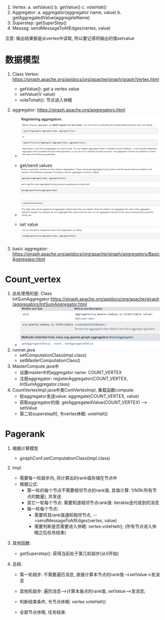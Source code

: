 1. Vertex:
   a. setValue()
   b. getValue()
   c. voteHalt()
2. Aggregator:
   a. aggregator(aggregator name, value)
   b. getAggregatedValue(aggregateName)
3. Superstep: getSuperStep()
4. Messag: sendMessageToAllEdges(vertex, value)

注意: 输出结果都是从vertex中读取, 所以要记得将输出的值setvalue

# 数据模型

1. Class Vertex: https://giraph.apache.org/apidocs/org/apache/giraph/graph/Vertex.html

   - getValue(): get a vertex value
   - setValue(V value)
   - voteTohalt(): 节点进入休眠

2. aggregator: https://giraph.apache.org/aggregators.html

   - ![image-20191226162336973](Giraph.assets/image-20191226162336973.png)

   - get/send values![image-20191228203115061](Giraph.assets/image-20191228203115061.png)
   - ![image-20191228203205603](Giraph.assets/image-20191228203205603.png)
   - set value![image-20191228203243609](Giraph.assets/image-20191228203243609.png)

3. basic aggregator: https://giraph.apache.org/apidocs/org/apache/giraph/aggregators/BasicAggregator.html

# Count_vertex

1. 此处使用的是: Class IntSumAggregator:https://giraph.apache.org/apidocs/org/apache/giraph/aggregators/IntSumAggregator.html
   - ![image-20191226161146046](Giraph.assets/image-20191226161146046.png)
2. runner.java
   - setComputationClass(impl.class)
   - setMasterComputationClass()
3. MasterCompute.java中
   - 设置master中的aggregator name: COUNT_VERTEX	
   - 注册aggregator: registerAggregator(COUNT_VERTEX, IntSumAggregator.class)
4. CountVertexImpl.java中类ContVertexImpl, 重载函数compute:
   - 给aggregator发送value: aggregate(COUNT_VERTEX, value)
   - 获取aggregator的值: getAggregatedValue(COUNT_VERTEX) --> setValue
   - 第二轮superstep时, 令vertex休眠: voteHalt()

# Pagerank

1. 根据计算模型

   - giraphConf.setComputationClass(impl.class)

2. Impl

   - 需要每一轮超步内, 将计算出的rank值存储在节点中
   - 根据公式: 
     - 第一轮的每个节点不需要相邻节点的rank值, 其值计算: 1/N(N:所有节点的数量), 并发送
     - 其它一轮每个节点: 需要知道相邻节点rank值: iterable迭代收到的消息
     - 每一轮每个节点: 
       - 需要将其rank值通知相邻节点, -->sendMessageToAllEdges(vertex, value)
       - 需要判断是否需要进入休眠: vertex.voteHalt(); (所有节点进入休眠之后任务结束)

3. 其他函数: 

   - getSuperstep(): 获得当前处于第几轮超步(从0开始)

4. 总结: 

   - 第一轮超步: 不需要遍历消息, 直接计算本节点的rank值-->setValue->发消息

   - 其他轮超步: 遍历消息-->计算本届点的rank值, setValue-->发消息;
   - 判断结束条件, 令节点休眠: vertex.voteHalt()
   - 全部节点休眠, 任务结束.